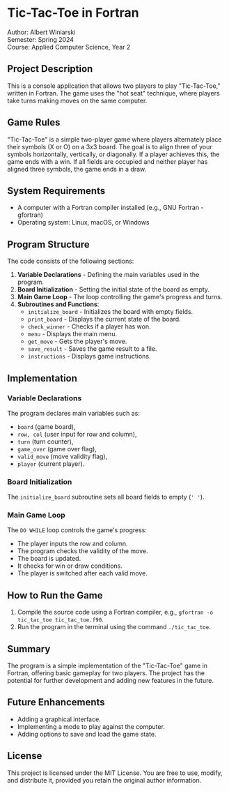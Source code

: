 # Tic-Tac-Toe in Fortran

Author: Albert Winiarski  
Semester: Spring 2024  
Course: Applied Computer Science, Year 2

## Project Description

This is a console application that allows two players to play "Tic-Tac-Toe," written in Fortran. The game uses the "hot seat" technique, where players take turns making moves on the same computer.

## Game Rules

"Tic-Tac-Toe" is a simple two-player game where players alternately place their symbols (X or O) on a 3x3 board. The goal is to align three of your symbols horizontally, vertically, or diagonally. If a player achieves this, the game ends with a win. If all fields are occupied and neither player has aligned three symbols, the game ends in a draw.

## System Requirements

- A computer with a Fortran compiler installed (e.g., GNU Fortran - gfortran)
- Operating system: Linux, macOS, or Windows

## Program Structure

The code consists of the following sections:

1. **Variable Declarations** - Defining the main variables used in the program.
2. **Board Initialization** - Setting the initial state of the board as empty.
3. **Main Game Loop** - The loop controlling the game's progress and turns.
4. **Subroutines and Functions**:
   - `initialize_board` - Initializes the board with empty fields.
   - `print_board` - Displays the current state of the board.
   - `check_winner` - Checks if a player has won.
   - `menu` - Displays the main menu.
   - `get_move` - Gets the player's move.
   - `save_result` - Saves the game result to a file.
   - `instructions` - Displays game instructions.

## Implementation

### Variable Declarations

The program declares main variables such as:
- `board` (game board),
- `row, col` (user input for row and column),
- `turn` (turn counter),
- `game_over` (game over flag),
- `valid_move` (move validity flag),
- `player` (current player).

### Board Initialization

The `initialize_board` subroutine sets all board fields to empty (`' '`).

### Main Game Loop

The `DO WHILE` loop controls the game's progress:
- The player inputs the row and column.
- The program checks the validity of the move.
- The board is updated.
- It checks for win or draw conditions.
- The player is switched after each valid move.

## How to Run the Game

1. Compile the source code using a Fortran compiler, e.g., `gfortran -o tic_tac_toe tic_tac_toe.f90`.
2. Run the program in the terminal using the command `./tic_tac_toe`.

## Summary

The program is a simple implementation of the "Tic-Tac-Toe" game in Fortran, offering basic gameplay for two players. The project has the potential for further development and adding new features in the future.

## Future Enhancements

- Adding a graphical interface.
- Implementing a mode to play against the computer.
- Adding options to save and load the game state.

## License

This project is licensed under the MIT License. You are free to use, modify, and distribute it, provided you retain the original author information.
